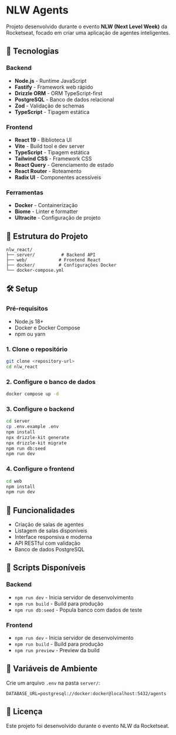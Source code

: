 # NLW Agents

Projeto desenvolvido durante o evento **NLW (Next Level Week)** da Rocketseat, focado em criar uma aplicação de agentes inteligentes.

## 🚀 Tecnologias

### Backend
- **Node.js** - Runtime JavaScript
- **Fastify** - Framework web rápido
- **Drizzle ORM** - ORM TypeScript-first
- **PostgreSQL** - Banco de dados relacional
- **Zod** - Validação de schemas
- **TypeScript** - Tipagem estática

### Frontend
- **React 19** - Biblioteca UI
- **Vite** - Build tool e dev server
- **TypeScript** - Tipagem estática
- **Tailwind CSS** - Framework CSS
- **React Query** - Gerenciamento de estado
- **React Router** - Roteamento
- **Radix UI** - Componentes acessíveis

### Ferramentas
- **Docker** - Containerização
- **Biome** - Linter e formatter
- **Ultracite** - Configuração de projeto

## 📁 Estrutura do Projeto

```
nlw_react/
├── server/          # Backend API
├── web/            # Frontend React
├── docker/         # Configurações Docker
└── docker-compose.yml
```

## 🛠️ Setup

### Pré-requisitos
- Node.js 18+
- Docker e Docker Compose
- npm ou yarn

### 1. Clone o repositório
```bash
git clone <repository-url>
cd nlw_react
```

### 2. Configure o banco de dados
```bash
docker compose up -d
```

### 3. Configure o backend
```bash
cd server
cp .env.example .env
npm install
npx drizzle-kit generate
npx drizzle-kit migrate
npm run db:seed
npm run dev
```

### 4. Configure o frontend
```bash
cd web
npm install
npm run dev
```

## 🎯 Funcionalidades

- Criação de salas de agentes
- Listagem de salas disponíveis
- Interface responsiva e moderna
- API RESTful com validação
- Banco de dados PostgreSQL

## 📝 Scripts Disponíveis

### Backend
- `npm run dev` - Inicia servidor de desenvolvimento
- `npm run build` - Build para produção
- `npm run db:seed` - Popula banco com dados de teste

### Frontend
- `npm run dev` - Inicia servidor de desenvolvimento
- `npm run build` - Build para produção
- `npm run preview` - Preview da build

## 🔧 Variáveis de Ambiente

Crie um arquivo `.env` na pasta `server/`:

```env
DATABASE_URL=postgresql://docker:docker@localhost:5432/agents
```

## 📄 Licença

Este projeto foi desenvolvido durante o evento NLW da Rocketseat. 